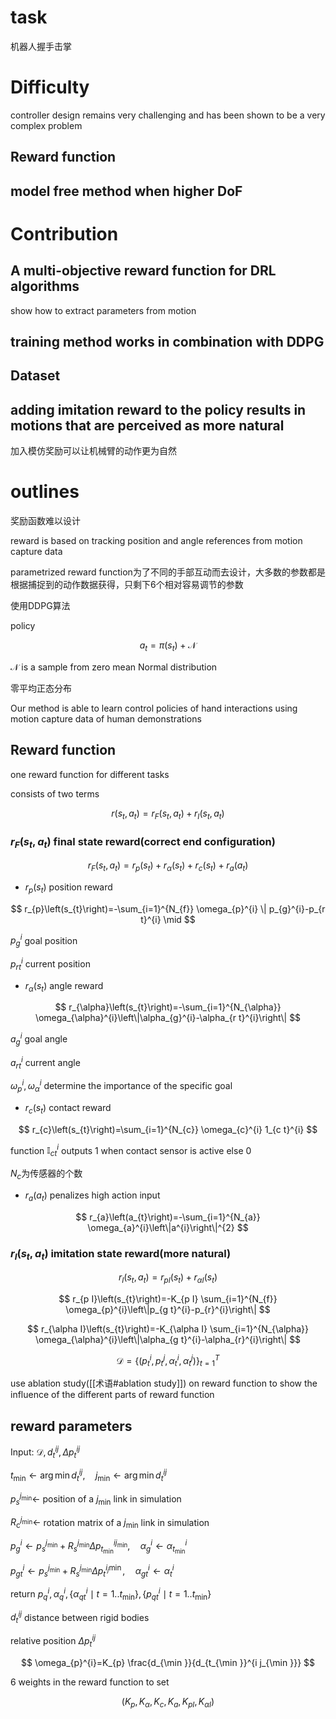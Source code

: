 # task

机器人握手击掌

# Difficulty

controller design remains very challenging and has been
shown to be a very complex problem

## Reward function

## model free method when higher DoF

# Contribution

## A multi-objective reward function for DRL algorithms

show how to extract parameters from motion

## training method works in combination with DDPG

## Dataset

## adding imitation reward to the policy results in motions that are perceived as more natural

加入模仿奖励可以让机械臂的动作更为自然

# outlines

奖励函数难以设计

reward is based on tracking position and angle references from motion capture data

parametrized reward function为了不同的手部互动而去设计，大多数的参数都是根据捕捉到的动作数据获得，只剩下6个相对容易调节的参数

使用DDPG算法

policy

$$
 a_{t}=\pi\left(s_{t}\right)+\mathcal{N} 
$$

$\mathcal{N}$ is a sample from zero mean Normal distribution

零平均正态分布

Our method is able to learn control policies of hand interactions
using motion capture data of human demonstrations

## Reward function

one reward function for different tasks

consists of two terms

$$
 r\left(s_{t}, a_{t}\right)=r_{F}\left(s_{t}, a_{t}\right)+r_{I}\left(s_{t}, a_{t}\right) 
$$

### $r_{F}\left(s_{t}, a_{t}\right)$ final state reward(correct end configuration)

$$
 r_{F}\left(s_{t}, a_{t}\right)=r_{p}\left(s_{t}\right)+r_{\alpha}\left(s_{t}\right)+r_{c}\left(s_{t}\right)+r_{a}\left(a_{t}\right) 
$$

- $r_{p}\left(s_{t}\right)$ position reward

$$
 r_{p}\left(s_{t}\right)=-\sum_{i=1}^{N_{f}} \omega_{p}^{i} \| p_{g}^{i}-p_{r t}^{i} \mid 
$$

$p_{g}^{i}$ goal position

$p_{r t}^{i}$ current position

- $r_{\alpha}\left(s_{t}\right)$ angle reward

$$
 r_{\alpha}\left(s_{t}\right)=-\sum_{i=1}^{N_{\alpha}} \omega_{\alpha}^{i}\left\|\alpha_{g}^{i}-\alpha_{r t}^{i}\right\| 
$$

$a_{g}^{i}$ goal angle

$a_{r t}^{i}$ current angle

$\omega_{p}^{i}, \omega_{\alpha}^{i}$ determine the importance of the specific goal

- $r_{c}\left(s_{t}\right)$ contact reward

$$
 r_{c}\left(s_{t}\right)=\sum_{i=1}^{N_{c}} \omega_{c}^{i} 1_{c t}^{i} 
$$

function $\mathbb{I}_{c t}^{i}$ outputs 1 when contact sensor is active else 0

$N_c$为传感器的个数

- $r_{a}\left(a_{t}\right)$ penalizes high action input

$$
 r_{a}\left(a_{t}\right)=-\sum_{i=1}^{N_{a}} \omega_{a}^{i}\left\|a^{i}\right\|^{2} 
$$

### $r_{I}\left(s_{t}, a_{t}\right)$ imitation state reward(more natural)

$$
 r_{I}\left(s_{t}, a_{t}\right)=r_{p I}\left(s_{t}\right)+r_{\alpha I}\left(s_{t}\right) 
$$

$$
 r_{p I}\left(s_{t}\right)=-K_{p I} \sum_{i=1}^{N_{f}} \omega_{p}^{i}\left\|p_{g t}^{i}-p_{r}^{i}\right\| 
$$

$$
 r_{\alpha I}\left(s_{t}\right)=-K_{\alpha I} \sum_{i=1}^{N_{\alpha}} \omega_{\alpha}^{i}\left\|\alpha_{g t}^{i}-\alpha_{r}^{i}\right\| 
$$

$$\mathcal{D}=
 \left\{\left(p_{t}^{i}, p_{t}^{j}, \alpha_{t}^{i}, \alpha_{t}^{j}\right)\right\}_{t=1}^{T} 
$$

use ablation study([[术语#ablation study]]) on reward function to show the influence of the different parts of reward function

## reward parameters

Input: $\mathcal{D}, d_{t}^{i j}, \Delta p_{t}^{i j}$

$t_{\min } \leftarrow \arg \min d_{t}^{i j}, \quad j_{\min } \leftarrow \arg \min d_{t}^{i j}$

$p_{s}^{j_{\min }} \leftarrow$ position of a $j_{\min }$ link in simulation

$R_{\mathrm{c}}^{j_{\min }} \leftarrow$ rotation matrix of a $j_{\min }$ link in simulation

$p_{g}^{i} \leftarrow p_{s}^{j_{\min }}+R_{s}^{j_{\min }} \Delta p_{t_{\min }}^{i j_{\min }}, \quad \alpha_{g}^{i} \leftarrow \alpha_{t_{\min }}^{i}$

$p_{g t}^{i} \leftarrow p_{s}^{j_{\min }}+R_{s}^{j_{\min }} \Delta p_{t}^{i_{j} \min }, \quad \alpha_{g t}^{i} \leftarrow \alpha_{t}^{i}$

return $p_{q}^{i}, \alpha_{q}^{i},\left\{\alpha_{q t}^{i} \mid t=1 . . t_{\min }\right\},\left\{p_{q t}^{i} \mid t=1 . . t_{\min }\right\}$

$d_{t}^{i j}$ distance between rigid bodies

relative position $\Delta p_{t}^{i j}$

$$
 \omega_{p}^{i}=K_{p} \frac{d_{\min }}{d_{t_{\min }}^{i j_{\min }}} 
$$

6 weights in the reward function to set

$$
 \left(K_{p}, K_{\alpha}, K_{c}, K_{a}, K_{p I}, K_{\alpha I}\right) 
$$

